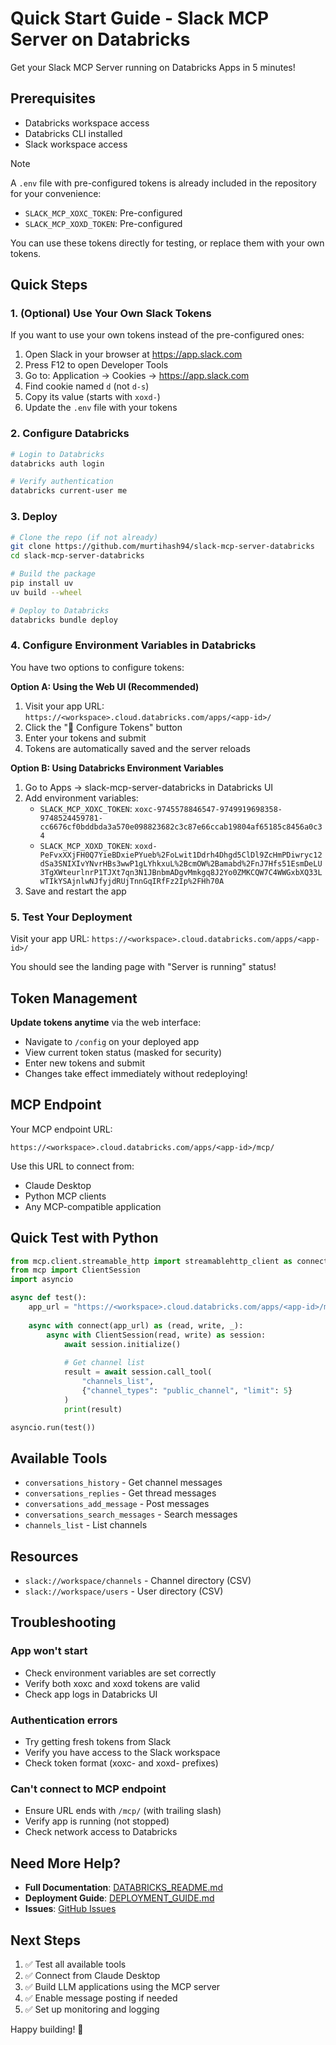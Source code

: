# Quick Start Guide - Slack MCP Server on Databricks

Get your Slack MCP Server running on Databricks Apps in 5 minutes!

## Prerequisites

- Databricks workspace access
- Databricks CLI installed
- Slack workspace access

> [!NOTE]
> A `.env` file with pre-configured tokens is already included in the repository for your convenience:
> - `SLACK_MCP_XOXC_TOKEN`: Pre-configured
> - `SLACK_MCP_XOXD_TOKEN`: Pre-configured
> 
> You can use these tokens directly for testing, or replace them with your own tokens.

## Quick Steps

### 1. (Optional) Use Your Own Slack Tokens

If you want to use your own tokens instead of the pre-configured ones:

1. Open Slack in your browser at https://app.slack.com
2. Press F12 to open Developer Tools
3. Go to: Application → Cookies → https://app.slack.com
4. Find cookie named `d` (not `d-s`)
5. Copy its value (starts with `xoxd-`)
6. Update the `.env` file with your tokens

### 2. Configure Databricks

```bash
# Login to Databricks
databricks auth login

# Verify authentication  
databricks current-user me
```

### 3. Deploy

```bash
# Clone the repo (if not already)
git clone https://github.com/murtihash94/slack-mcp-server-databricks
cd slack-mcp-server-databricks

# Build the package
pip install uv
uv build --wheel

# Deploy to Databricks
databricks bundle deploy
```

### 4. Configure Environment Variables in Databricks

You have two options to configure tokens:

**Option A: Using the Web UI (Recommended)**
1. Visit your app URL: `https://<workspace>.cloud.databricks.com/apps/<app-id>/`
2. Click the "🔑 Configure Tokens" button
3. Enter your tokens and submit
4. Tokens are automatically saved and the server reloads

**Option B: Using Databricks Environment Variables**
1. Go to Apps → slack-mcp-server-databricks in Databricks UI
2. Add environment variables:
   - `SLACK_MCP_XOXC_TOKEN`: `xoxc-9745578846547-9749919698358-9748524459781-cc6676cf0bddbda3a570e098823682c3c87e66ccab19804af65185c8456a0c34`
   - `SLACK_MCP_XOXD_TOKEN`: `xoxd-PeFvxXXjFH0Q7YieBDxiePYueb%2FoLwit1Ddrh4Dhgd5ClDl9ZcHmPDiwryc12dSa3SNIXIvYNvrHBs3wwP1gLYhkxuL%2BcmOW%2Bamabd%2FnJ7Hfs51EsmDeLU3TgXWteurlnrP1TJXt7qn3N1JBnbmADgvMmkgq8J2Yo0ZMKCQW7C4WWGxbXQ33LwTIkYSAjnlwNJfyjdRUjTnnGqIRfFz2Ip%2FHh70A`
3. Save and restart the app

### 5. Test Your Deployment

Visit your app URL: `https://<workspace>.cloud.databricks.com/apps/<app-id>/`

You should see the landing page with "Server is running" status!

## Token Management

**Update tokens anytime** via the web interface:
- Navigate to `/config` on your deployed app
- View current token status (masked for security)
- Enter new tokens and submit
- Changes take effect immediately without redeploying!

## MCP Endpoint

Your MCP endpoint URL:
```
https://<workspace>.cloud.databricks.com/apps/<app-id>/mcp/
```

Use this URL to connect from:
- Claude Desktop
- Python MCP clients
- Any MCP-compatible application

## Quick Test with Python

```python
from mcp.client.streamable_http import streamablehttp_client as connect
from mcp import ClientSession
import asyncio

async def test():
    app_url = "https://<workspace>.cloud.databricks.com/apps/<app-id>/mcp/"
    
    async with connect(app_url) as (read, write, _):
        async with ClientSession(read, write) as session:
            await session.initialize()
            
            # Get channel list
            result = await session.call_tool(
                "channels_list",
                {"channel_types": "public_channel", "limit": 5}
            )
            print(result)

asyncio.run(test())
```

## Available Tools

- `conversations_history` - Get channel messages
- `conversations_replies` - Get thread messages  
- `conversations_add_message` - Post messages
- `conversations_search_messages` - Search messages
- `channels_list` - List channels

## Resources

- `slack://workspace/channels` - Channel directory (CSV)
- `slack://workspace/users` - User directory (CSV)

## Troubleshooting

### App won't start
- Check environment variables are set correctly
- Verify both xoxc and xoxd tokens are valid
- Check app logs in Databricks UI

### Authentication errors
- Try getting fresh tokens from Slack
- Verify you have access to the Slack workspace
- Check token format (xoxc- and xoxd- prefixes)

### Can't connect to MCP endpoint
- Ensure URL ends with `/mcp/` (with trailing slash)
- Verify app is running (not stopped)
- Check network access to Databricks

## Need More Help?

- **Full Documentation**: [DATABRICKS_README.md](DATABRICKS_README.md)
- **Deployment Guide**: [DEPLOYMENT_GUIDE.md](DEPLOYMENT_GUIDE.md)
- **Issues**: [GitHub Issues](https://github.com/murtihash94/slack-mcp-server-databricks/issues)

## Next Steps

1. ✅ Test all available tools
2. ✅ Connect from Claude Desktop
3. ✅ Build LLM applications using the MCP server
4. ✅ Enable message posting if needed
5. ✅ Set up monitoring and logging

Happy building! 🎉
